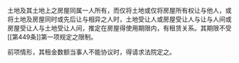 土地及其土地上之房屋同属一人所有，而仅将土地或仅将房屋所有权让与他人，或将土地及房屋同时或先后让与相异之人时，土地受让人或房屋受让人与让与人间或房屋受让人与土地受让人间，推定在房屋得使用期限内，有租赁关系。其期限不受[[第449条]]第一项规定之限制。

前项情形，其租金数额当事人不能协议时，得请求法院定之。